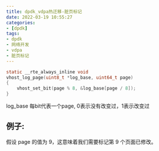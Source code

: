 ```yaml
---
title: dpdk_vdpa热迁移-脏页标记
date: 2022-03-19 10:55:27
categories:
- [dpdk]
tags:
- dpdk
- 网络开发
- vdpa
- 脏页标记
---
```


```c
static __rte_always_inline void
vhost_log_page(uint8_t *log_base, uint64_t page)
{
	vhost_set_bit(page % 8, &log_base[page / 8]);
}
```
log_base 每bit代表一个page, 0表示没有改变过，1表示改变过

## 例子:
假设 page 的值为 9，这意味着我们需要标记第 9 个页面已修改。